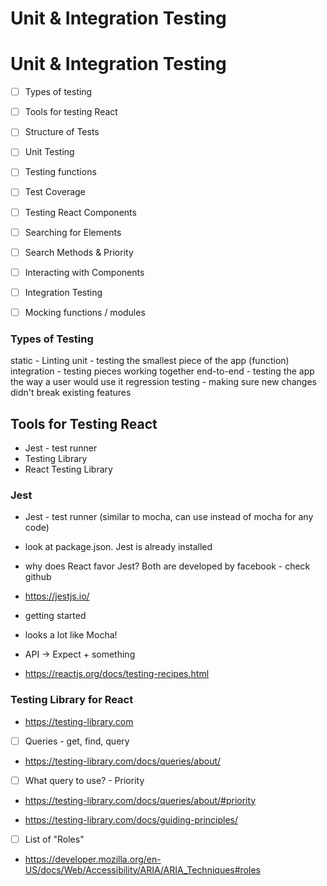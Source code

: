 # Unit & Integration Testing

# Unit & Integration Testing

- [ ] Types of testing
- [ ] Tools for testing React
- [ ] Structure of Tests
- [ ] Unit Testing
- [ ] Testing functions
- [ ] Test Coverage
- [ ] Testing React Components
- [ ] Searching for Elements
- [ ] Search Methods & Priority
- [ ] Interacting with Components
- [ ] Integration Testing
- [ ] Mocking functions / modules


### Types of Testing
static - Linting
unit - testing the smallest piece of the app (function)
integration - testing pieces working together
end-to-end - testing the app the way a user would use it
regression testing - making sure new changes didn't break existing features

## Tools for Testing React
- Jest - test runner
- Testing Library
- React Testing Library

### Jest

* Jest - test runner (similar to mocha, can use instead of mocha for any code)
 - look at package.json. Jest is already installed
 - why does React favor Jest?  Both are developed  by facebook - check github
 - https://jestjs.io/
 - getting started
 - looks a lot like Mocha!
 - API -> Expect + something

-  https://reactjs.org/docs/testing-recipes.html

### Testing Library for React

- https://testing-library.com

- [ ] Queries - get, find, query
- https://testing-library.com/docs/queries/about/

- [ ] What query to use? - Priority
- https://testing-library.com/docs/queries/about/#priority


- https://testing-library.com/docs/guiding-principles/

- [ ] List of "Roles"
- https://developer.mozilla.org/en-US/docs/Web/Accessibility/ARIA/ARIA_Techniques#roles
